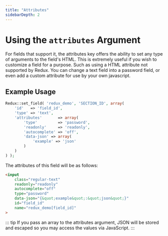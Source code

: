 ```yaml
---
title: "Attributes" 
sidebarDepth: 2
---
```


# Using the `attributes` Argument

For fields that support it, the attributes key offers the ability to set any type of arguments to the field's HTML. This
is extremely useful if you wish to customize a field for a purpose. Such as using a HTML attribute not supported by Redux.
You can change a text field into a password field, or even add a custom attribute for use by your own javascript.

## Example Usage

```php
Redux::set_field( 'redux_demo', 'SECTION_ID', array(
    'id'   => 'field_id',
    'type' => 'text',
    'attributes'       => array(
        'type'         => 'password',
        'readonly'     => 'readonly',
        'autocomplete' => 'off',
        'data-json' => array(
            'example' => 'json'
        )
    )
) );
```

The attributes of this field will be as follows:
```html
<input 
    class="regular-text" 
    readonly="readonly" 
    autocomplete="off" 
    type="password" 
    data-json="{&quot;example&quot;:&quot;json&quot;}" 
    id="field_id" 
    name="redux_demo[field_id]"
>
```

::: tip
If you pass an array to the attributes argument, JSON will be stored and escaped so you may access the values via JavaScript.
:::